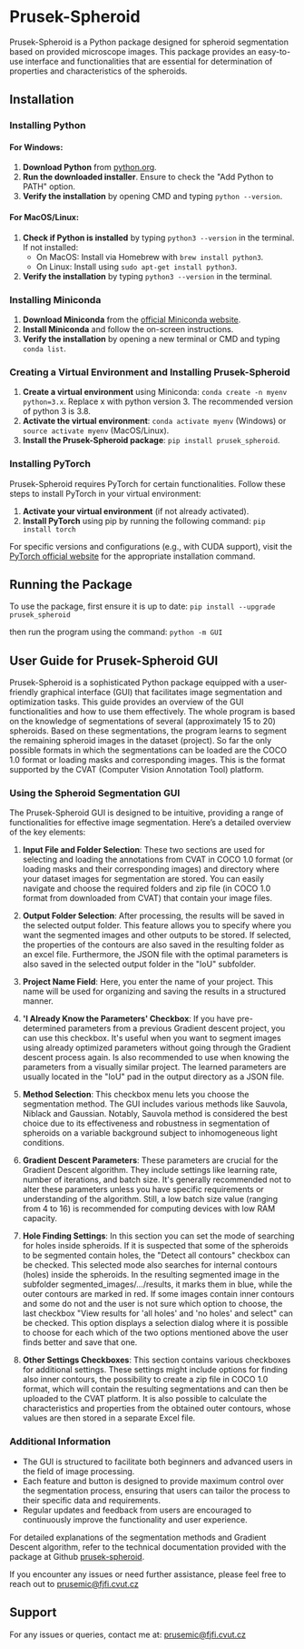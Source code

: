 # Prusek-Spheroid

Prusek-Spheroid is a Python package designed for spheroid segmentation based on provided microscope images. This package provides an easy-to-use interface and functionalities that are essential for determination of properties and characteristics of the spheroids.

## Installation

### Installing Python

#### For Windows:

1. **Download Python** from [python.org](https://python.org).
2. **Run the downloaded installer**. Ensure to check the "Add Python to PATH" option.
3. **Verify the installation** by opening CMD and typing `python --version`.

#### For MacOS/Linux:

1. **Check if Python is installed** by typing `python3 --version` in the terminal. If not installed:
   - On MacOS: Install via Homebrew with `brew install python3`.
   - On Linux: Install using `sudo apt-get install python3`.
2. **Verify the installation** by typing `python3 --version` in the terminal.

### Installing Miniconda

1. **Download Miniconda** from the [official Miniconda website](https://docs.conda.io/en/latest/miniconda.html).
2. **Install Miniconda** and follow the on-screen instructions.
3. **Verify the installation** by opening a new terminal or CMD and typing `conda list`.

### Creating a Virtual Environment and Installing Prusek-Spheroid

1. **Create a virtual environment** using Miniconda: `conda create -n myenv python=3.x`. Replace x with python version 3. The recommended version of python 3 is 3.8.
2. **Activate the virtual environment**: `conda activate myenv` (Windows) or `source activate myenv` (MacOS/Linux).
3. **Install the Prusek-Spheroid package**: `pip install prusek_spheroid`.

### Installing PyTorch

Prusek-Spheroid requires PyTorch for certain functionalities. Follow these steps to install PyTorch in your virtual environment:

1. **Activate your virtual environment** (if not already activated).
2. **Install PyTorch** using pip by running the following command: `pip install torch`

For specific versions and configurations (e.g., with CUDA support), visit the [PyTorch official website](https://pytorch.org/get-started/locally/) for the appropriate installation command.


## Running the Package

To use the package, first ensure it is up to date: `pip install --upgrade prusek_spheroid`

then run the program using the command: `python -m GUI`

## User Guide for Prusek-Spheroid GUI

Prusek-Spheroid is a sophisticated Python package equipped with a user-friendly graphical interface (GUI) that facilitates image segmentation and optimization tasks. This guide provides an overview of the GUI functionalities and how to use them effectively. The whole program is based on the knowledge of segmentations of several (approximately 15 to 20) spheroids. Based on these segmentations, the program learns to segment the remaining spheroid images in the dataset (project). So far the only possible formats in which the segmentations can be loaded are the COCO 1.0 format or loading masks and corresponding images. This is the format supported by the CVAT (Computer Vision Annotation Tool) platform.

### Using the Spheroid Segmentation GUI

The Prusek-Spheroid GUI is designed to be intuitive, providing a range of functionalities for effective image segmentation. Here’s a detailed overview of the key elements:

1. **Input File and Folder Selection**: These two sections are used for selecting and loading the annotations from CVAT in COCO 1.0 format (or loading masks and their corresponding images) and directory where your dataset images for segmentation are stored. You can easily navigate and choose the required folders and zip file (in COCO 1.0 format from downloaded from CVAT) that contain your image files.

2. **Output Folder Selection**: After processing, the results will be saved in the selected output folder. This feature allows you to specify where you want the segmented images and other outputs to be stored. If selected, the properties of the contours are also saved in the resulting folder as an excel file. Furthermore, the JSON file with the optimal parameters is also saved in the selected output folder in the "IoU" subfolder.

3. **Project Name Field**: Here, you enter the name of your project. This name will be used for organizing and saving the results in a structured manner.

4. **'I Already Know the Parameters' Checkbox**: If you have pre-determined parameters from a previous Gradient descent project, you can use this checkbox. It's useful when you want to segment images using already optimized parameters without going through the Gradient descent process again. Is also recommended to use when knowing the parameters from a visually similar project. The learned parameters are usually located in the "IoU" pad in the output directory as a JSON file.

5. **Method Selection**: This checkbox menu lets you choose the segmentation method. The GUI includes various methods like Sauvola, Niblack and Gaussian. Notably, Sauvola method is considered the best choice due to its effectiveness and robustness in segmentation of spheroids on a variable background subject to inhomogeneous light conditions.

6. **Gradient Descent Parameters**: These parameters are crucial for the Gradient Descent algorithm. They include settings like learning rate, number of iterations, and batch size. It's generally recommended not to alter these parameters unless you have specific requirements or understanding of the algorithm. Still, a low batch size value (ranging from 4 to 16) is recommended for computing devices with low RAM capacity.

7. **Hole Finding Settings**: In this section you can set the mode of searching for holes inside spheroids. If it is suspected that some of the spheroids to be segmented contain holes, the "Detect all contours" checkbox can be checked. This selected mode also searches for internal contours (holes) inside the spheroids. In the resulting segmented image in the subfolder segmented_images/.../results, it marks them in blue, while the outer contours are marked in red. If some images contain inner contours and some do not and the user is not sure which option to choose, the last checkbox "View results for 'all holes' and 'no holes' and select" can be checked. This option displays a selection dialog where it is possible to choose for each which of the two options mentioned above the user finds better and save that one.

8. **Other Settings Checkboxes**: This section contains various checkboxes for additional settings. These settings might include options for finding also inner contours, the possibility to create a zip file in COCO 1.0 format, which will contain the resulting segmentations and can then be uploaded to the CVAT platform. It is also possible to calculate the characteristics and properties from the obtained outer contours, whose values are then stored in a separate Excel file.

### Additional Information

- The GUI is structured to facilitate both beginners and advanced users in the field of image processing.
- Each feature and button is designed to provide maximum control over the segmentation process, ensuring that users can tailor the process to their specific data and requirements.
- Regular updates and feedback from users are encouraged to continuously improve the functionality and user experience.

For detailed explanations of the segmentation methods and Gradient Descent algorithm, refer to the technical documentation provided with the package at Github [prusek-spheroid](https://github.com/michalprusek/prusek-spheroid).

If you encounter any issues or need further assistance, please feel free to reach out to prusemic@fjfi.cvut.cz


## Support 

For any issues or queries, contact me at: prusemic@fjfi.cvut.cz